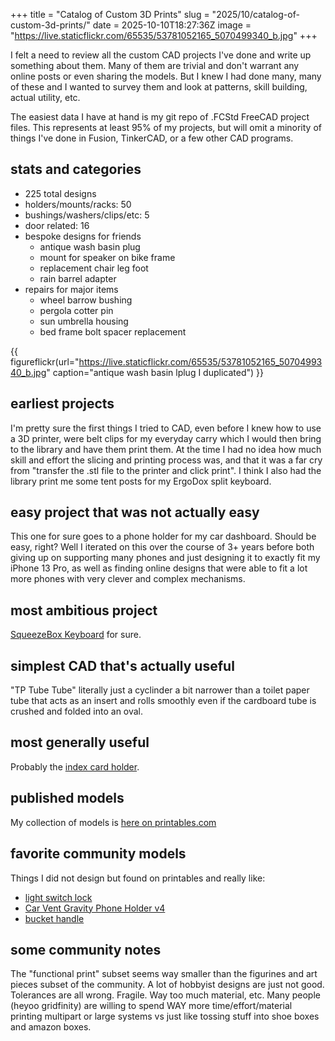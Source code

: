 +++
title = "Catalog of Custom 3D Prints"
slug = "2025/10/catalog-of-custom-3d-prints/"
date = 2025-10-10T18:27:36Z
image = "https://live.staticflickr.com/65535/53781052165_5070499340_b.jpg"
+++

I felt a need to review all the custom CAD projects I've done and write up something about them. Many of them are trivial and don't warrant any online posts or even sharing the models. But I knew I had done many, many of these and I wanted to survey them and look at patterns, skill building, actual utility, etc.

The easiest data I have at hand is my git repo of .FCStd FreeCAD project files. This represents at least 95% of my projects, but will omit a minority of things I've done in Fusion, TinkerCAD, or a few other CAD programs.

## stats and categories

- 225 total designs
- holders/mounts/racks: 50
- bushings/washers/clips/etc: 5
- door related: 16
- bespoke designs for friends
  - antique wash basin plug
  - mount for speaker on bike frame
  - replacement chair leg foot
  - rain barrel adapter
- repairs for major items
  - wheel barrow bushing
  - pergola cotter pin
  - sun umbrella housing
  - bed frame bolt spacer replacement

{{ figureflickr(url="https://live.staticflickr.com/65535/53781052165_5070499340_b.jpg" caption="antique wash basin lplug I duplicated") }}

## earliest projects

I'm pretty sure the first things I tried to CAD, even before I knew how to use a 3D printer, were belt clips for my everyday carry which I would then bring to the library and have them print them. At the time I had no idea how much skill and effort the slicing and printing process was, and that it was a far cry from "transfer the .stl file to the printer and click print". I think I also had the library print me some tent posts for my ErgoDox split keyboard.

## easy project that was not actually easy

This one for sure goes to a phone holder for my car dashboard. Should be easy, right? Well I iterated on this over the course of 3+ years before both giving up on supporting many phones and just designing it to exactly fit my iPhone 13 Pro, as well as finding online designs that were able to fit a lot more phones with very clever and complex mechanisms.

## most ambitious project

[SqueezeBox Keyboard](/problog/2022/01/squeezebox-keyboard-v2112/) for sure.

## simplest CAD that's actually useful

"TP Tube Tube" literally just a cyclinder a bit narrower than a toilet paper tube that acts as an insert and rolls smoothly even if the cardboard tube is crushed and folded into an oval.

## most generally useful

Probably the [index card holder](https://www.printables.com/model/1133532-index-card-case-v2).

## published models

My collection of models is [here on printables.com](https://www.printables.com/@focusaurus_121068/models?ordering=makes)

## favorite community models

Things I did not design but found on printables and really like:

- [light switch lock](https://www.printables.com/model/25128-light-switch-lock)
- [Car Vent Gravity Phone Holder v4](https://www.printables.com/model/104758-car-vent-gravity-phone-holder-v4)
- [bucket handle](https://www.printables.com/model/110502-better-bucket-handle-grip-no-screws)

## some community notes

The "functional print" subset seems way smaller than the figurines and art pieces subset of the community. A lot of hobbyist designs are just not good. Tolerances are all wrong. Fragile. Way too much material, etc. Many people (heyoo gridfinity) are willing to spend WAY more time/effort/material printing multipart or large systems vs just like tossing stuff into shoe boxes and amazon boxes.
